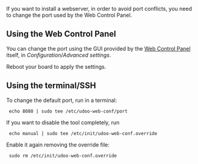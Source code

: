 If you want to install a webserver, in order to avoid port conflicts, you need to change the port used by the Web Control Panel.

## Using the Web Control Panel

You can change the port using the GUI provided by the [Web Control Panel](!Basic_Setup/Web_Control_Panel) itself, in *Configuration*/*Advanced settings*.

Reboot your board to apply the settings.

## Using the terminal/SSH

To change the default port, run in a terminal:

     echo 8080 | sudo tee /etc/udoo-web-conf/port

If you want to disable the tool completely, run

     echo manual | sudo tee /etc/init/udoo-web-conf.override

Enable it again removing the override file:

     sudo rm /etc/init/udoo-web-conf.override
     